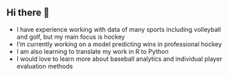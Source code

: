 ## Hi there 👋


- I have experience working with data of many sports including volleyball and golf, but my main focus is hockey
- I’m currently working on a model predicting wins in professional hockey
- I am also learning to translate my work in R to Python
- I would love to learn more about baseball analytics and individual player evaluation methods
